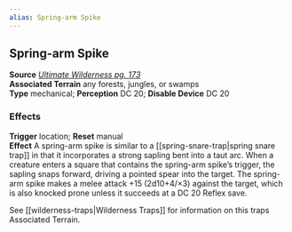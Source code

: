 ```yaml
---
alias: Spring-arm Spike
---
```


## Spring-arm Spike

**Source** [_Ultimate Wilderness pg. 173_](http://paizo.com/products/btpy9ujo)  
**Associated Terrain** any forests, jungles, or swamps  
**Type** mechanical; **Perception** DC 20; **Disable Device** DC 20

### Effects

**Trigger** location; **Reset** manual  
**Effect** A spring-arm spike is similar to a [[spring-snare-trap|spring snare trap]] in that it incorporates a strong sapling bent into a taut arc. When a creature enters a square that contains the spring-arm spike’s trigger, the sapling snaps forward, driving a pointed spear into the target. The spring-arm spike makes a melee attack +15 (2d10+4/×3) against the target, which is also knocked prone unless it succeeds at a DC 20 Reflex save.  
  
See [[wilderness-traps|Wilderness Traps]] for information on this traps Associated Terrain.  
